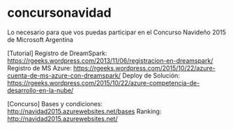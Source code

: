 # concursonavidad
Lo necesario para que vos puedas participar en el Concurso Navideño 2015 de Microsoft Argentina

[Tutorial]
Registro de DreamSpark: https://rgeeks.wordpress.com/2013/11/06/registracion-en-dreamspark/
Registro de MS Azure: https://rgeeks.wordpress.com/2015/10/22/azure-cuenta-de-ms-azure-con-dreamspark/
Deploy de Solución: https://rgeeks.wordpress.com/2015/10/22/azure-competencia-de-desarrollo-en-la-nube/

[Concurso]
Bases y condiciones: http://navidad2015.azurewebsites.net/bases
Ranking: http://navidad2015.azurewebsites.net/
